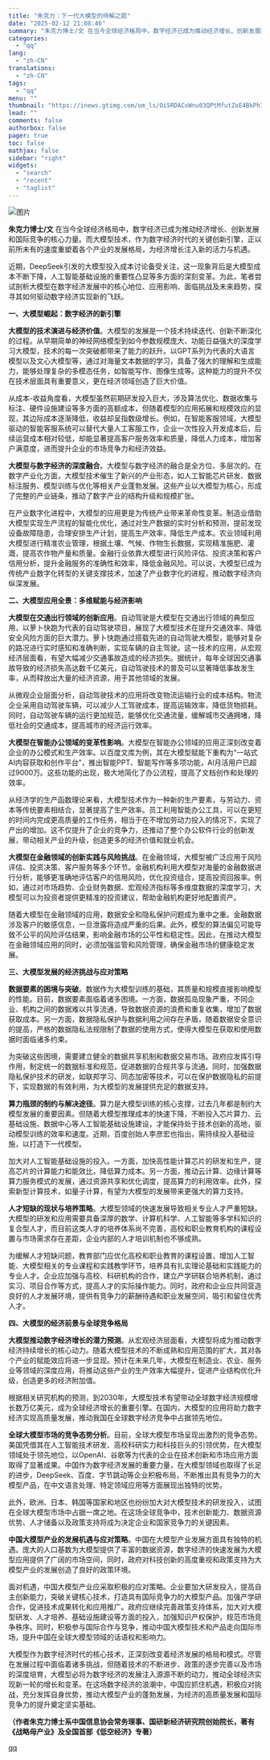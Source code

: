 ```yaml
---
title: "朱克力：下一代大模型的待解之题"
date: "2025-02-12 21:08:46"
summary: "朱克力博士/文 在当今全球经济格局中，数字经济已成为推动经济增长、创新发展和国际竞争的核心力量。而大..."
categories:
  - "qq"
lang:
  - "zh-CN"
translations:
  - "zh-CN"
tags:
  - "qq"
menu: ""
thumbnail: "https://inews.gtimg.com/om_ls/Oi5RDACoWnu03QPtMfutZoE4BkPh13tme0m04kiCbWmIwAA_640360/0"
lead: ""
comments: false
authorbox: false
pager: true
toc: false
mathjax: false
sidebar: "right"
widgets:
  - "search"
  - "recent"
  - "taglist"
---
```


![图片](https://inews.gtimg.com/om_bt/OPbJJ6cBK_a2GxLKLBjyT_2DirEf78JmOHO_25mLmnpWIAA/1000)

**朱克力博士/文** 在当今全球经济格局中，数字经济已成为推动经济增长、创新发展和国际竞争的核心力量。而大模型技术，作为数字经济时代的关键创新引擎，正以前所未有的速度重塑着各个产业的发展格局，为经济增长注入新的活力与机遇。

近期，DeepSeek引发的大模型投入成本讨论备受关注，这一现象背后是大模型成本不断下降，人工智能基础设施的重要性凸显等多方面的深刻变革。为此，笔者尝试剖析大模型在数字经济发展中的核心地位、应用影响、面临挑战及未来趋势，探寻其如何驱动数字经济实现新的飞跃。

**一、大模型崛起：数字经济的新引擎**

**大模型的技术演进与经济价值**。大模型的发展是一个技术持续迭代、创新不断深化的过程。从早期简单的神经网络模型到如今参数规模庞大、功能日益强大的深度学习大模型，技术的每一次突破都带来了能力的跃升。以GPT系列为代表的大语言模型以及文心大模型等，通过对海量文本数据的学习，具备了强大的理解和生成能力，能够处理复杂的多模态任务，如智能写作、图像生成等。这种能力的提升不仅在技术层面具有重要意义，更在经济领域创造了巨大价值。

从成本-收益角度看，大模型虽然前期研发投入巨大，涉及算法优化、数据收集与标注、硬件设施建设等多方面的高额成本，但随着模型的应用拓展和规模效应的显现，其边际成本逐渐降低，收益却呈指数级增长。例如，在智能客服领域，大模型驱动的智能客服系统可以替代大量人工客服工作，企业一次性投入开发成本后，后续运营成本相对较低，却能显著提高客户服务效率和质量，降低人力成本，增加客户满意度，进而提升企业的市场竞争力和经济效益。

**大模型与数字经济的深度融合**。大模型与数字经济的融合是全方位、多层次的。在数字产业化方面，大模型技术催生了新兴的产业形态，如人工智能芯片研发、数据标注服务、模型训练与优化等相关产业蓬勃发展。这些产业以大模型为核心，形成了完整的产业链条，推动了数字产业的结构升级和规模扩张。

在产业数字化进程中，大模型的应用更是为传统产业带来革命性变革。制造业借助大模型实现生产流程的智能化优化，通过对生产数据的实时分析和预测，提前发现设备故障隐患，合理安排生产计划，提高生产效率，降低生产成本。农业领域利用大模型进行精准农业管理，根据土壤、气候、作物生长数据，实现精准施肥、灌溉，提高农作物产量和质量。金融行业依靠大模型进行风险评估、投资决策和客户信用分析，提升金融服务的准确性和效率，降低金融风险。可以说，大模型已成为传统产业数字化转型的关键支撑技术，加速了产业数字化的进程，推动数字经济向纵深发展。

**二、大模型应用全景：多维赋能与经济影响**

**大模型在交通出行领域的创新应用**。自动驾驶是大模型在交通出行领域的典型应用，以萝卜快跑为代表的自动驾驶项目，展现了大模型技术在提升交通效率、降低安全风险方面的巨大潜力。萝卜快跑通过搭载先进的自动驾驶大模型，能够对复杂的路况进行实时感知和准确判断，实现车辆的自主驾驶。这一技术的应用，从宏观经济层面看，有望大幅减少交通事故造成的经济损失。据统计，每年全球因交通事故导致的经济损失高达数千亿美元，自动驾驶技术的普及可以显著降低事故发生率，从而释放出大量的经济资源，用于其他领域的发展。

从微观企业层面分析，自动驾驶技术的应用将改变物流运输行业的成本结构。物流企业采用自动驾驶车辆，可以减少人工驾驶成本，提高运输效率，降低货物损耗。同时，自动驾驶车辆的运行更加规范，能够优化交通流量，缓解城市交通拥堵，降低社会的交通成本，提高城市的经济运行效率。

**大模型在智能办公领域的变革性影响**。大模型在智能办公领域的应用正深刻改变着企业的办公模式和生产效率。以百度文库为例，其在大模型赋能下重构为“一站式AI内容获取和创作平台”，推出智能PPT、智能写作等多项功能，AI月活用户已超过9000万。这些功能的出现，极大地简化了办公流程，提高了文档创作和处理的效率。

从经济学的生产函数理论来看，大模型技术作为一种新的生产要素，与劳动力、资本等传统要素相结合，显著提高了生产效率。员工利用智能办公工具，可以在更短的时间内完成更高质量的工作任务，相当于在不增加劳动力投入的情况下，实现了产出的增加。这不仅提升了企业的竞争力，还推动了整个办公软件行业的创新发展，带动相关产业的升级，创造更多的经济价值和就业机会。

**大模型在金融领域的创新实践与风险挑战**。在金融领域，大模型被广泛应用于风险评估、投资决策、客户服务等多个环节。金融机构利用大模型对海量的金融数据进行分析，能够更准确地评估客户的信用风险，优化投资组合，提高投资回报率。例如，通过对市场趋势、企业财务数据、宏观经济指标等多维度数据的深度学习，大模型可以为投资者提供更精准的投资建议，帮助金融机构更好地配置资产。

随着大模型在金融领域的应用，数据安全和隐私保护问题成为重中之重。金融数据涉及客户的敏感信息，一旦泄露将造成严重的后果。此外，模型的算法偏见可能导致不公平的风险评估结果，影响金融市场的公平性和稳定性。因此，在推动大模型在金融领域应用的同时，必须加强监管和风险管理，确保金融市场的健康稳定发展。

**三、大模型发展的经济挑战与应对策略**

**数据要素的困境与突破**。数据作为大模型训练的基础，其质量和规模直接影响模型的性能。目前，数据要素面临着诸多困境。一方面，数据孤岛现象严重，不同企业、机构之间的数据难以共享流通，导致数据资源的浪费和重复收集，增加了数据获取成本。另一方面，数据隐私保护与数据利用之间存在矛盾，随着数据安全意识的提高，严格的数据隐私法规限制了数据的使用方式，使得大模型在获取和使用数据时面临诸多约束。

为突破这些困境，需要建立健全的数据共享机制和数据交易市场。政府应发挥引导作用，制定统一的数据标准和规范，促进数据的合规共享与流通。同时，加强数据隐私保护技术的研发，如联邦学习、同态加密等技术，可以在保护数据隐私的前提下，实现数据的有效利用，为大模型的发展提供充足的数据支持。

**算力瓶颈的制约与解决途径**。算力是大模型训练的核心支撑，过去几年都是制约大模型发展的重要因素。但随着大模型推理成本的快速下降，不断投入芯片算力、云基础设施、数据中心等人工智能基础设施建设，才能保持处于技术创新的高地，驱动模型训练的效率和速度。近期，百度创始人李彦宏也指出，需持续投入基础设施，以打造下一代模型。

加大对人工智能基础设施的投入。一方面，加快高性能计算芯片的研发和生产，提高芯片的计算能力和能效比，降低算力成本。另一方面，推动云计算、边缘计算等算力服务模式的发展，通过资源共享和优化调度，提高算力的利用效率。此外，探索新型计算技术，如量子计算，有望为大模型的发展带来更强大的算力支持。

**人才短缺的现状与培养策略**。大模型领域的快速发展导致相关专业人才严重短缺。大模型的研发和应用需要具备深厚的数学、计算机科学、人工智能等多学科知识的复合型人才，而目前这类人才的培养体系尚不完善，高校和职业教育机构的课程设置与市场需求存在差距，企业内部的人才培训机制也不够成熟。

为缓解人才短缺问题，教育部门应优化高校和职业教育的课程设置，增加人工智能、大模型相关的专业课程和实践教学环节，培养具有扎实理论基础和实践能力的专业人才。企业应加强与高校、科研机构的合作，建立产学研联合培养机制，通过实习、项目合作等方式，提高人才的实际操作能力。同时，政府和企业应共同营造良好的人才发展环境，提供有竞争力的薪酬待遇和职业发展空间，吸引和留住优秀人才。

**四、大模型的经济前景与全球竞争格局**

**大模型推动数字经济增长的潜力预测**。从宏观经济层面看，大模型将成为推动数字经济持续增长的核心动力。随着大模型技术的不断成熟和应用范围的扩大，其对各个产业的赋能效应将进一步显现。预计在未来几年，大模型在制造业、农业、服务业等领域的深度应用，将推动这些产业的生产效率大幅提升，促进产业结构优化升级，创造更多的经济附加值。

根据相关研究机构的预测，到2030年，大模型技术有望带动全球数字经济规模增长数万亿美元，成为全球经济增长的重要引擎。在国内，大模型的应用将助力数字经济实现高质量发展，推动我国在全球数字经济竞争中占据领先地位。

**全球大模型市场的竞争态势分析**。目前，全球大模型市场呈现出激烈的竞争态势。美国凭借其在人工智能技术研发、高校科研实力和科技巨头的引领优势，在大模型领域处于领先地位，以OpenAI、谷歌等为代表的企业在技术创新和市场应用方面取得了显著成果。中国作为数字经济发展的重要力量，在大模型领域也取得了长足的进步，DeepSeek、百度、字节跳动等企业积极布局，不断推出具有竞争力的大模型产品，在中文语言处理、特定领域应用等方面展现出独特的优势。

此外，欧洲、日本、韩国等国家和地区也纷纷加大对大模型技术的研发投入，试图在全球大模型市场中占据一席之地。在这场全球竞争中，技术创新能力、数据资源优势、人才储备以及政策支持将成为决定企业和国家竞争力的关键因素。

**中国大模型产业的发展机遇与应对策略**。中国在大模型产业发展方面具有独特的机遇。庞大的人口基数为大模型提供了丰富的数据资源，数字经济的快速发展为大模型应用提供了广阔的市场空间，同时，政府对科技创新的高度重视和政策支持为大模型产业的发展创造了良好的政策环境。

面对机遇，中国大模型产业应采取积极的应对策略。企业要加大研发投入，提高自主创新能力，突破关键核心技术，打造具有国际竞争力的大模型产品。加强产学研合作，促进技术成果转化和应用推广。政府应继续完善政策支持体系，加大对大模型研发、人才培养、基础设施建设等方面的投入，加强知识产权保护，规范市场竞争秩序。同时，积极参与国际合作与竞争，推动中国大模型技术和产品走向国际市场，提升中国在全球大模型领域的话语权和影响力。

大模型作为数字经济时代的核心技术，正深刻改变着经济发展的格局和模式。尽管在发展过程中面临着诸多挑战，但随着技术的不断进步、政策的逐步完善以及市场的深度培育，大模型必将为数字经济的发展注入源源不断的动力，推动全球经济实现新一轮的增长和变革。在这场数字经济的浪潮中，中国应抓住机遇，积极应对挑战，充分发挥自身优势，推动大模型产业的蓬勃发展，为经济的高质量发展和国际竞争力的提升奠定坚实基础。

**（作者朱克力博士系中国信息协会常务理事、国研新经济研究院创始院长，著有《战略母产业》及全国首部《低空经济》专著）**

[qq](https://new.qq.com/rain/a/20250212A0905C00)

